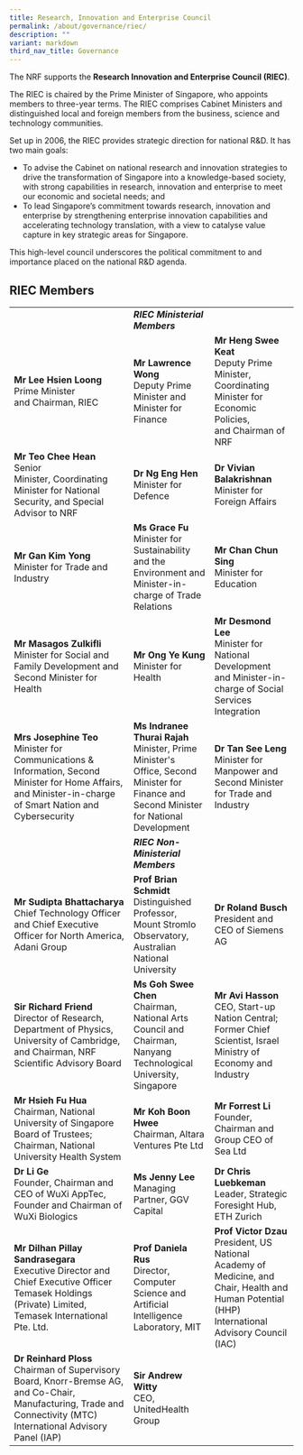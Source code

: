 ```yaml
---
title: Research, Innovation and Enterprise Council
permalink: /about/governance/riec/
description: ""
variant: markdown
third_nav_title: Governance
---
```

The NRF supports the **Research Innovation and Enterprise Council (RIEC)**.

The RIEC is chaired by the Prime Minister of Singapore, who appoints members to three-year terms. The RIEC comprises Cabinet Ministers and distinguished local and foreign members from the business, science and technology communities.

Set up in 2006, the RIEC provides strategic direction for national R&amp;D. It has two main goals:

* To advise the Cabinet on national research and innovation strategies to drive the transformation of Singapore into a knowledge-based society, with strong capabilities in research, innovation and enterprise to meet our economic and societal needs; and
* To lead Singapore’s commitment towards research, innovation and enterprise by strengthening enterprise innovation capabilities and accelerating technology translation, with a view to catalyse value capture in key strategic areas for Singapore.

This high-level council underscores the political commitment to and importance placed on the national R&amp;D agenda.

## RIEC Members ##

| | |  |
| -------- | -------- | -------- |
||***RIEC Ministerial Members***
| **Mr Lee Hsien Loong** <br>Prime Minister and&nbsp;Chairman, RIEC | **Mr Lawrence Wong** <br>Deputy Prime Minister and Minister for Finance | **Mr Heng Swee Keat** <br>Deputy Prime Minister,&nbsp; Coordinating Minister for Economic Policies, and&nbsp;Chairman of NRF |
| **Mr Teo Chee Hean** <br>Senior Minister,&nbsp;Coordinating Minister for&nbsp;National Security, and&nbsp;Special Advisor to NRF | **Dr Ng Eng Hen** <br>Minister for Defence | **Dr&nbsp;Vivian Balakrishnan**<br>Minister for Foreign Affairs
| **Mr Gan Kim Yong**<br>Minister for Trade and Industry | **Ms Grace Fu**<br>Minister for Sustainability and the Environment and Minister-in-charge of Trade Relations |**Mr Chan Chun Sing**<br>Minister for Education
| **Mr Masagos Zulkifli**<br> Minister for Social and Family Development and Second Minister for Health | **Mr Ong Ye Kung**<br>Minister for Health | **Mr Desmond Lee**<br>Minister for National Development and Minister-in-charge of Social Services Integration
| **Mrs Josephine Teo** <br>Minister for Communications &amp; Information, Second Minister for Home Affairs, and Minister-in-charge of Smart Nation and Cybersecurity | **Ms Indranee Thurai Rajah** <br>Minister, Prime Minister's Office, Second Minister for Finance and Second Minister for National Development |**Dr Tan See Leng**<br>Minister for Manpower and Second Minister for Trade and Industry
||***RIEC Non-Ministerial Members***||
|**Mr Sudipta Bhattacharya**<br>Chief Technology Officer and Chief Executive Officer for North America, Adani Group | **Prof Brian Schmidt**<br>Distinguished Professor, Mount Stromlo Observatory, Australian National University | **Dr Roland Busch**<br>President and CEO of Siemens AG
| **Sir Richard Friend** <br>Director of Research, Department of Physics, University of Cambridge, and Chairman, NRF Scientific Advisory Board | **Ms Goh Swee Chen**<br>Chairman, National Arts Council and Chairman, Nanyang Technological University, Singapore | **Mr Avi Hasson**<br> CEO, Start-up Nation Central; Former Chief Scientist, Israel Ministry of Economy and Industry 
| **Mr Hsieh Fu Hua**<br>Chairman, National University of Singapore Board of Trustees; Chairman, National University Health System | **Mr Koh Boon Hwee**<br>Chairman, Altara Ventures Pte Ltd | **Mr Forrest Li**<br>Founder, Chairman and Group CEO of Sea Ltd
| **Dr Li Ge** <br>Founder, Chairman and CEO of WuXi AppTec, Founder and Chairman of WuXi Biologics | **Ms Jenny Lee**<br>Managing Partner, GGV Capital | **Dr Chris Luebkeman**<br> Leader, Strategic Foresight Hub, ETH Zurich 
| **Mr Dilhan Pillay Sandrasegara**<br>Executive Director and Chief Executive Officer Temasek Holdings (Private) Limited, Temasek International Pte. Ltd. | **Prof Daniela Rus** <br> Director, Computer Science and Artificial Intelligence Laboratory, MIT | **Prof Victor Dzau** <br> President, US National Academy of Medicine, and Chair, Health and Human Potential (HHP) International Advisory Council (IAC)
| **Dr Reinhard Ploss**<br>Chairman of Supervisory Board, Knorr-Bremse AG, and Co-Chair, Manufacturing, Trade and Connectivity (MTC) International Advisory Panel (IAP) | **Sir Andrew Witty**<br>CEO, UnitedHealth Group
